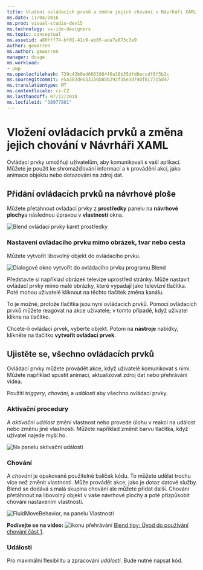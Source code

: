 ```yaml
---
title: Vložení ovládacích prvků a změna jejich chování v Návrháři XAML
ms.date: 11/04/2016
ms.prod: visual-studio-dev15
ms.technology: vs-ide-designers
ms.topic: conceptual
ms.assetid: a80fff74-bf01-41c9-ab85-ada7a873c3a9
author: gewarren
ms.author: gewarren
manager: douge
ms.workload:
- uwp
ms.openlocfilehash: 739c43b0ed6665684f0a38b35dfd6eccdf8f5b2c
ms.sourcegitcommit: e5a382de633156b85b292f35e3d740f817715d47
ms.translationtype: MT
ms.contentlocale: cs-CZ
ms.lasthandoff: 07/12/2018
ms.locfileid: "38977801"
---
```

# <a name="insert-controls-and-modify-their-behavior-in-xaml-designer"></a>Vložení ovládacích prvků a změna jejich chování v Návrháři XAML

Ovládací prvky umožňují uživatelům, aby komunikovali s vaší aplikací. Můžete je použít ke shromažďování informací a k provádění akcí, jako animace objektu nebo dotazování na zdroj dat.

## <a name="add-controls-to-the-artboard"></a>Přidání ovládacích prvků na návrhové ploše

Můžete přetáhnout ovládací prvky z **prostředky** panelu na **návrhové plochy**a následnou úpravou v **vlastnosti** okna.

![Blend ovládací prvky karet prostředky](../designers/media/blend_assetsflipview_xaml.png)

### <a name="make-a-control-out-of-an-image-shape-or-path"></a>Nastavení ovládacího prvku mimo obrázek, tvar nebo cesta

Můžete vytvořit libovolný objekt do ovládacího prvku.

![Dialogové okno vytvořit do ovládacího prvku programu Blend](../designers/media/blend_makeintocontrol_xaml.png)

Představte si například obrázek televize uprostřed stránky. Může nastavit ovládací prvky mimo malé obrázky, které vypadají jako televizní tlačítka. Poté mohou uživatelé kliknout na těchto tlačítek změna kanálu.

To je možné, protože tlačítka jsou nyní ovládacích prvků. Pomocí ovládacích prvků můžete reagovat na akce uživatele; v tomto případě, když uživatel klikne na tlačítko.

Chcete-li ovládací prvek, vyberte objekt. Potom na **nástroje** nabídky, klikněte na tlačítko **vytvořit ovládací prvek**.

## <a name="make-controls-do-things"></a>Ujistěte se, všechno ovládacích prvků

Ovládací prvky můžete provádět akce, když uživatelé komunikovat s nimi. Můžete například spustit animaci, aktualizovat zdroj dat nebo přehrávání videa.

Použití *triggery*, *chování*, a *události* aby všechno ovládací prvky.

### <a name="triggers"></a>Aktivační procedury

A *aktivační událost* změní vlastnost nebo provede úlohu v reakci na událost nebo změnu jiné vlastnosti. Můžete například změnit barvu tlačítka, když uživatel najede myší ho.

![Na panelu aktivační události](../designers/media/custom_button_blend_propertytriggerinfo.png)

### <a name="behaviors"></a>Chování

A *chování* je opakovaně použitelné balíček kódu. To můžete udělat trochu více než změnit vlastnosti. Může provádět akce, jako je dotaz datové služby. Blend se dodává s malá skupina chování ale můžete přidat další. Chování přetáhnout na libovolný objekt v vaše návrhové plochy a poté přizpůsobit chování nastavením vlastností.

![FluidMoveBehavior, na panelu Vlastnosti](../designers/media/b4_fluidmovebehaviorproperties_sample.png)

**Podívejte se na video:** ![ikonu přehrávání](../designers/media/bldadminconsoleinitialconfigicon.PNG) [Blend tipy: Úvod do používání chování část 1](http://www.bing.com/videos/search?q=Expression%20blend%20behaviors&qs=n&form=QBVR&pq=expression%20blend%20behavior&sc=4-25&sp=-1&sk=#view=detail&mid=CF0DD797ED84DE740904CF0DD797ED84DE740904).

### <a name="events"></a>Události

Pro maximální flexibilitu a zpracování *události*. Bude nutné napsat kód.